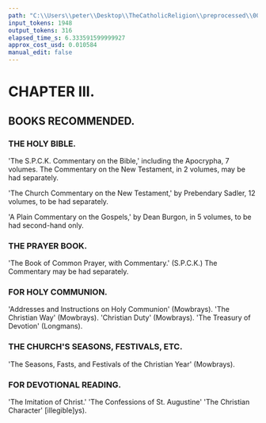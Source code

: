 ```yaml
---
path: "C:\\Users\\peter\\Desktop\\TheCatholicReligion\\preprocessed\\00413.jpg"
input_tokens: 1948
output_tokens: 316
elapsed_time_s: 6.333591599999927
approx_cost_usd: 0.010584
manual_edit: false
---
```

# CHAPTER III.

## BOOKS RECOMMENDED.

### THE HOLY BIBLE.

'The S.P.C.K. Commentary on the Bible,' including the Apocrypha, 7 volumes. The Commentary on the New Testament, in 2 volumes, may be had separately.

'The Church Commentary on the New Testament,' by Prebendary Sadler, 12 volumes, to be had separately.

'A Plain Commentary on the Gospels,' by Dean Burgon, in 5 volumes, to be had second-hand only.

### THE PRAYER BOOK.

'The Book of Common Prayer, with Commentary.' (S.P.C.K.) The Commentary may be had separately.

### FOR HOLY COMMUNION.

'Addresses and Instructions on Holy Communion' (Mowbrays).
'The Christian Way' (Mowbrays).
'Christian Duty' (Mowbrays).
'The Treasury of Devotion' (Longmans).

### THE CHURCH'S SEASONS, FESTIVALS, ETC.

'The Seasons, Fasts, and Festivals of the Christian Year' (Mowbrays).

### FOR DEVOTIONAL READING.

'The Imitation of Christ.'
'The Confessions of St. Augustine'
'The Christian Character' [illegible]ys).